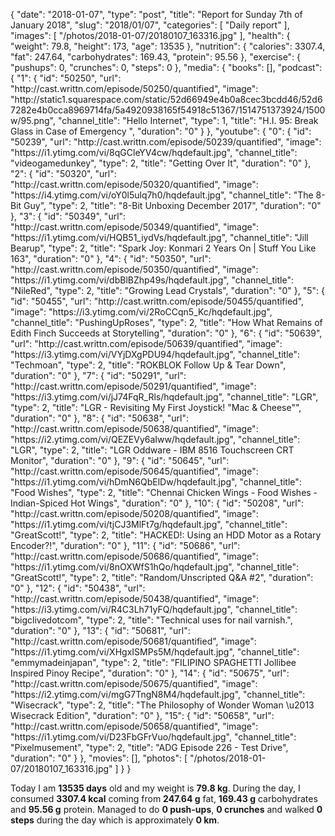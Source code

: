 {
    "date": "2018-01-07",
    "type": "post",
    "title": "Report for Sunday 7th of January 2018",
    "slug": "2018\/01\/07",
    "categories": [
        "Daily report"
    ],
    "images": [
        "\/photos\/2018-01-07\/20180107_163316.jpg"
    ],
    "health": {
        "weight": 79.8,
        "height": 173,
        "age": 13535
    },
    "nutrition": {
        "calories": 3307.4,
        "fat": 247.64,
        "carbohydrates": 169.43,
        "protein": 95.56
    },
    "exercise": {
        "pushups": 0,
        "crunches": 0,
        "steps": 0
    },
    "media": {
        "books": [],
        "podcast": {
            "1": {
                "id": "50250",
                "url": "http:\/\/cast.writtn.com\/episode\/50250\/quantified",
                "image": "http:\/\/static1.squarespace.com\/static\/52d66949e4b0a8cec3bcdd46\/52d67282e4b0cca8969714fa\/5a4920938165f54918c51367\/1514751373924\/1500w\/95.png",
                "channel_title": "Hello Internet",
                "type": 1,
                "title": "H.I. 95: Break Glass in Case of Emergency ",
                "duration": "0"
            }
        },
        "youtube": {
            "0": {
                "id": "50239",
                "url": "http:\/\/cast.writtn.com\/episode\/50239\/quantified",
                "image": "https:\/\/i1.ytimg.com\/vi\/8qGCleYV4cw\/hqdefault.jpg",
                "channel_title": "videogamedunkey",
                "type": 2,
                "title": "Getting Over It",
                "duration": "0"
            },
            "2": {
                "id": "50320",
                "url": "http:\/\/cast.writtn.com\/episode\/50320\/quantified",
                "image": "https:\/\/i4.ytimg.com\/vi\/oY0l5ulq7h0\/hqdefault.jpg",
                "channel_title": "The 8-Bit Guy",
                "type": 2,
                "title": "8-Bit Unboxing December 2017",
                "duration": "0"
            },
            "3": {
                "id": "50349",
                "url": "http:\/\/cast.writtn.com\/episode\/50349\/quantified",
                "image": "https:\/\/i1.ytimg.com\/vi\/HQB51_iydVs\/hqdefault.jpg",
                "channel_title": "Jill Bearup",
                "type": 2,
                "title": "Spark Joy: Konmari 2 Years On | Stuff You Like 163",
                "duration": "0"
            },
            "4": {
                "id": "50350",
                "url": "http:\/\/cast.writtn.com\/episode\/50350\/quantified",
                "image": "https:\/\/i1.ytimg.com\/vi\/dbBlBZhp49s\/hqdefault.jpg",
                "channel_title": "NileRed",
                "type": 2,
                "title": "Growing Lead Crystals",
                "duration": "0"
            },
            "5": {
                "id": "50455",
                "url": "http:\/\/cast.writtn.com\/episode\/50455\/quantified",
                "image": "https:\/\/i3.ytimg.com\/vi\/2RoCCqn5_Kc\/hqdefault.jpg",
                "channel_title": "PushingUpRoses",
                "type": 2,
                "title": "How What Remains of Edith Finch Succeeds at Storytelling",
                "duration": "0"
            },
            "6": {
                "id": "50639",
                "url": "http:\/\/cast.writtn.com\/episode\/50639\/quantified",
                "image": "https:\/\/i3.ytimg.com\/vi\/VYjDXgPDU94\/hqdefault.jpg",
                "channel_title": "Techmoan",
                "type": 2,
                "title": "ROKBLOK Follow Up & Tear Down",
                "duration": "0"
            },
            "7": {
                "id": "50291",
                "url": "http:\/\/cast.writtn.com\/episode\/50291\/quantified",
                "image": "https:\/\/i3.ytimg.com\/vi\/jJ74FqR_Rls\/hqdefault.jpg",
                "channel_title": "LGR",
                "type": 2,
                "title": "LGR - Revisiting My First Joystick! \"Mac & Cheese\"",
                "duration": "0"
            },
            "8": {
                "id": "50638",
                "url": "http:\/\/cast.writtn.com\/episode\/50638\/quantified",
                "image": "https:\/\/i2.ytimg.com\/vi\/QEZEVy6aIww\/hqdefault.jpg",
                "channel_title": "LGR",
                "type": 2,
                "title": "LGR Oddware - IBM 8516 Touchscreen CRT Monitor",
                "duration": "0"
            },
            "9": {
                "id": "50645",
                "url": "http:\/\/cast.writtn.com\/episode\/50645\/quantified",
                "image": "https:\/\/i1.ytimg.com\/vi\/hDmN6QbElDw\/hqdefault.jpg",
                "channel_title": "Food Wishes",
                "type": 2,
                "title": "Chennai Chicken Wings - Food Wishes - Indian-Spiced Hot Wings",
                "duration": "0"
            },
            "10": {
                "id": "50208",
                "url": "http:\/\/cast.writtn.com\/episode\/50208\/quantified",
                "image": "https:\/\/i1.ytimg.com\/vi\/tjCJ3MlFt7g\/hqdefault.jpg",
                "channel_title": "GreatScott!",
                "type": 2,
                "title": "HACKED!: Using an HDD Motor as a Rotary Encoder?!",
                "duration": "0"
            },
            "11": {
                "id": "50686",
                "url": "http:\/\/cast.writtn.com\/episode\/50686\/quantified",
                "image": "https:\/\/i1.ytimg.com\/vi\/8nOXWfS1hQo\/hqdefault.jpg",
                "channel_title": "GreatScott!",
                "type": 2,
                "title": "Random\/Unscripted Q&A #2",
                "duration": "0"
            },
            "12": {
                "id": "50438",
                "url": "http:\/\/cast.writtn.com\/episode\/50438\/quantified",
                "image": "https:\/\/i3.ytimg.com\/vi\/R4C3Lh71yFQ\/hqdefault.jpg",
                "channel_title": "bigclivedotcom",
                "type": 2,
                "title": "Technical uses for nail varnish.",
                "duration": "0"
            },
            "13": {
                "id": "50681",
                "url": "http:\/\/cast.writtn.com\/episode\/50681\/quantified",
                "image": "https:\/\/i1.ytimg.com\/vi\/XHgxISMPs5M\/hqdefault.jpg",
                "channel_title": "emmymadeinjapan",
                "type": 2,
                "title": "FILIPINO SPAGHETTI Jollibee Inspired Pinoy Recipe",
                "duration": "0"
            },
            "14": {
                "id": "50675",
                "url": "http:\/\/cast.writtn.com\/episode\/50675\/quantified",
                "image": "https:\/\/i2.ytimg.com\/vi\/mgG7TngN8M4\/hqdefault.jpg",
                "channel_title": "Wisecrack",
                "type": 2,
                "title": "The Philosophy of Wonder Woman \u2013 Wisecrack Edition",
                "duration": "0"
            },
            "15": {
                "id": "50658",
                "url": "http:\/\/cast.writtn.com\/episode\/50658\/quantified",
                "image": "https:\/\/i1.ytimg.com\/vi\/D23FbGFrVuo\/hqdefault.jpg",
                "channel_title": "Pixelmusement",
                "type": 2,
                "title": "ADG Episode 226 - Test Drive",
                "duration": "0"
            }
        },
        "movies": [],
        "photos": [
            "\/photos\/2018-01-07\/20180107_163316.jpg"
        ]
    }
}

Today I am <strong>13535 days</strong> old and my weight is <strong>79.8 kg</strong>. During the day, I consumed <strong>3307.4 kcal</strong> coming from <strong>247.64 g</strong> fat, <strong>169.43 g</strong> carbohydrates and <strong>95.56 g</strong> protein. Managed to do <strong>0 push-ups</strong>, <strong>0 crunches</strong> and walked <strong>0 steps</strong> during the day which is approximately <strong>0 km</strong>.